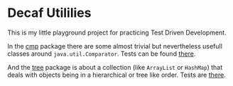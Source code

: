 # Decaf Utililies

This is my little playground project for practicing Test Driven Development.

In the [cmp](src/main/java/com/bensler/decaf/util/cmp) package there are some almost trivial but nevertheless usefull classes around `java.util.Comparator`. Tests can be found [there](src/tets/java/com/bensler/decaf/util/cmp).

And the [tree](src/main/java/com/bensler/decaf/util/tree) package is about a collection (like `ArrayList` or `HashMap`) that deals with objects being in a hierarchical or tree like order. Tests are [there](src/tets/java/com/bensler/decaf/util/tree).
